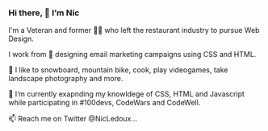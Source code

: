 ### Hi there, 👋 I’m Nic

I'm a Veteran and former 🧑‍🍳 who left the restaurant industry to pursue Web Design.

I work from 🏡 designing email marketing campaigns using CSS and HTML.

👀 I like to snowboard, mountain bike, cook, play videogames, take landscape photography and more.

🌱 I’m currently exapnding my knowldege of CSS, HTML and Javascript while participating in #100devs, CodeWars and CodeWell.

📫 Reach me on Twitter @NicLedoux...
